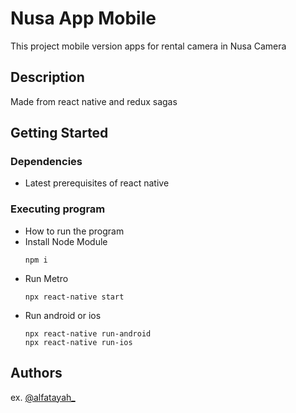 # Nusa App Mobile

This project mobile version apps for rental camera in Nusa Camera

## Description

Made from react native and redux sagas

## Getting Started

### Dependencies
* Latest prerequisites of react native 

### Executing program
* How to run the program
 * Install Node Module
    ```
    npm i
    ```
  * Run Metro
    ```
    npx react-native start
    ```
  * Run android or ios
    ```
    npx react-native run-android
    npx react-native run-ios
    ```

## Authors
ex. [@alfatayah_](https://twitter.com/alfatayah_)

